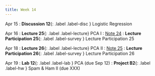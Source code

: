 ```yaml
---
title: Week 14
---
```


Apr 15
: **Discussion 12**{: .label .label-disc } Logistic Regression

Apr 16
: **Lecture 25**{: .label .label-lecture} PCA I
    : [Note 24](https://ds100.org/course-notes/pca_1/pca_1.html)
: **Lecture Participation 25**{: .label .label-survey } Lecture Participation 25

Apr 18
: **Lecture 26**{: .label .label-lecture} PCA II
    : [Note 25](https://ds100.org/course-notes/pca_2/pca_2.html)
: **Lecture Participation 26**{: .label .label-survey } Lecture Participation 26


Apr 19
: **Lab 12**{: .label .label-lab } PCA (due Sep 12)
: **Project B2**{: .label .label-hw } Spam & Ham II (due XXX)